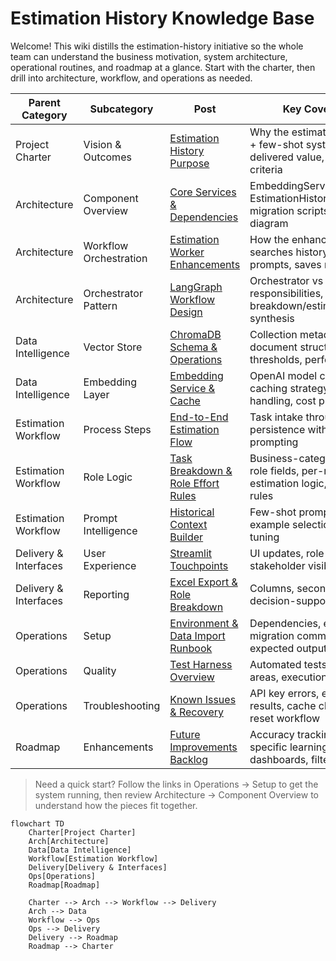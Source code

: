 # Estimation History Knowledge Base

Welcome! This wiki distills the estimation-history initiative so the whole team can understand the business motivation, system architecture, operational routines, and roadmap at a glance. Start with the charter, then drill into architecture, workflow, and operations as needed.

| Parent Category | Subcategory | Post | Key Coverage |
| --- | --- | --- | --- |
| Project Charter | Vision & Outcomes | [Estimation History Purpose](project-charter/estimation-history-purpose.md) | Why the estimation history + few-shot system exists, delivered value, success criteria |
| Architecture | Component Overview | [Core Services & Dependencies](architecture/core-services-and-dependencies.md) | EmbeddingService, EstimationHistoryManager, migration scripts, system diagram |
| Architecture | Workflow Orchestration | [Estimation Worker Enhancements](architecture/estimation-worker-enhancements.md) | How the enhanced worker searches history, builds prompts, saves results |
| Architecture | Orchestrator Pattern | [LangGraph Workflow Design](architecture/langgraph-workflow-design.md) | Orchestrator vs workers responsibilities, breakdown/estimation/effort synthesis |
| Data Intelligence | Vector Store | [ChromaDB Schema & Operations](data-intelligence/chromadb-schema-and-operations.md) | Collection metadata, document structure, search thresholds, performance |
| Data Intelligence | Embedding Layer | [Embedding Service & Cache](data-intelligence/embedding-service-and-cache.md) | OpenAI model choice, caching strategy, batch handling, cost profile |
| Estimation Workflow | Process Steps | [End-to-End Estimation Flow](estimation-workflow/end-to-end-estimation-flow.md) | Task intake through history persistence with few-shot prompting |
| Estimation Workflow | Role Logic | [Task Breakdown & Role Effort Rules](estimation-workflow/task-breakdown-and-role-effort-rules.md) | Business-category focus, role fields, per-role estimation logic, validation rules |
| Estimation Workflow | Prompt Intelligence | [Historical Context Builder](estimation-workflow/historical-context-builder.md) | Few-shot prompt template, example selection, similarity tuning |
| Delivery & Interfaces | User Experience | [Streamlit Touchpoints](delivery-interfaces/streamlit-touchpoints.md) | UI updates, role metrics, stakeholder visibility |
| Delivery & Interfaces | Reporting | [Excel Export & Role Breakdown](delivery-interfaces/excel-export-and-role-breakdown.md) | Columns, secondary sheet, decision-support rationale |
| Operations | Setup | [Environment & Data Import Runbook](operations/environment-and-data-import-runbook.md) | Dependencies, env vars, migration command, expected output |
| Operations | Quality | [Test Harness Overview](operations/test-harness-overview.md) | Automated tests, coverage areas, execution guidance |
| Operations | Troubleshooting | [Known Issues & Recovery](operations/known-issues-and-recovery.md) | API key errors, empty results, cache checks, DB reset workflow |
| Roadmap | Enhancements | [Future Improvements Backlog](roadmap/future-improvements-backlog.md) | Accuracy tracking, project-specific learning, dashboards, filtering ideas |

> Need a quick start? Follow the links in Operations → Setup to get the system running, then review Architecture → Component Overview to understand how the pieces fit together.

```mermaid
flowchart TD
    Charter[Project Charter]
    Arch[Architecture]
    Data[Data Intelligence]
    Workflow[Estimation Workflow]
    Delivery[Delivery & Interfaces]
    Ops[Operations]
    Roadmap[Roadmap]

    Charter --> Arch --> Workflow --> Delivery
    Arch --> Data
    Workflow --> Ops
    Ops --> Delivery
    Delivery --> Roadmap
    Roadmap --> Charter
```
